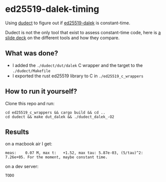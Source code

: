 # ed25519-dalek-timing

Using [dudect](https://github.com/oreparaz/dudect) to figure out if [ed25519-dalek](https://github.com/dalek-cryptography/ed25519-dalek) is constant-time.

Dudect is not the only tool that exist to assess constant-time code, here is [a slide deck](https://sbseg2017.redes.unb.br/wp-content/uploads/2017/11/sbseg2017_wticg_benchmarking-tools-verification.pdf) on the different tools and how they compare.

## What was done?

* I added the `./dudect/dut/dalek` C wrapper and the target to the `./dudect/Makefile`
* I exported the rust ed25519 library to C in `./ed25519_c_wrappers`

## How to run it yourself?

Clone this repo and run:

```
cd ed25519_c_wrappers && cargo build && cd ..
cd dudect && make dut_dalek && ./dudect_dalek_-O2
```

## Results

on a macbook air I get:

```
meas:    0.07 M, max t:   +1.52, max tau: 5.87e-03, (5/tau)^2: 7.26e+05. For the moment, maybe constant time.
```

on a dev server:

```
TODO
```
